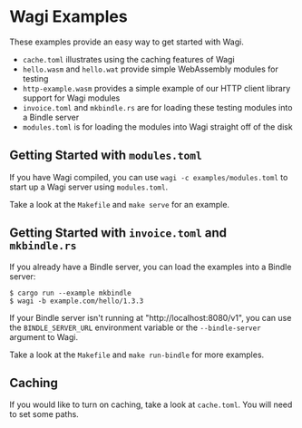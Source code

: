 # Wagi Examples

These examples provide an easy way to get started with Wagi.

- `cache.toml` illustrates using the caching features of Wagi
- `hello.wasm` and `hello.wat` provide simple WebAssembly modules for testing
- `http-example.wasm` provides a simple example of our HTTP client library support for Wagi modules
- `invoice.toml` and `mkbindle.rs` are for loading these testing modules into a Bindle server
- `modules.toml` is for loading the modules into Wagi straight off of the disk

## Getting Started with `modules.toml`

If you have Wagi compiled, you can use `wagi -c examples/modules.toml` to start up a Wagi
server using `modules.toml`.

Take a look at the `Makefile` and `make serve` for an example.

## Getting Started with `invoice.toml` and `mkbindle.rs`

If you already have a Bindle server, you can load the examples into a Bindle server:

```console
$ cargo run --example mkbindle
$ wagi -b example.com/hello/1.3.3
```

If your Bindle server isn't running at "http://localhost:8080/v1",
you can use the `BINDLE_SERVER_URL` environment variable or the `--bindle-server` argument
to Wagi.

Take a look at the `Makefile` and `make run-bindle` for more examples.

## Caching

If you would like to turn on caching, take a look at `cache.toml`.
You will need to set some paths.
